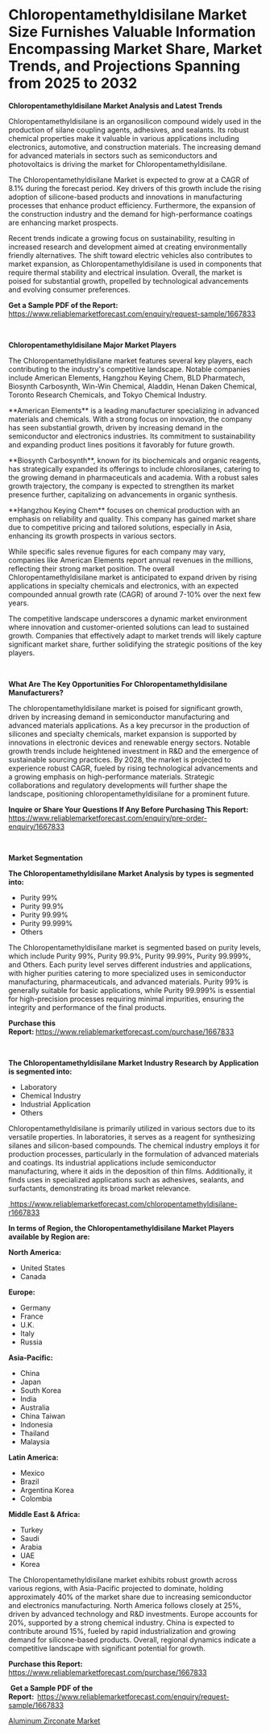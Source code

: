 <p><h1>Chloropentamethyldisilane Market Size Furnishes Valuable Information Encompassing Market Share, Market Trends, and Projections Spanning from 2025 to 2032</h1></p><p><strong>Chloropentamethyldisilane Market Analysis and Latest Trends</strong></p>
<p><p>Chloropentamethyldisilane is an organosilicon compound widely used in the production of silane coupling agents, adhesives, and sealants. Its robust chemical properties make it valuable in various applications including electronics, automotive, and construction materials. The increasing demand for advanced materials in sectors such as semiconductors and photovoltaics is driving the market for Chloropentamethyldisilane. </p><p>The Chloropentamethyldisilane Market is expected to grow at a CAGR of 8.1% during the forecast period. Key drivers of this growth include the rising adoption of silicone-based products and innovations in manufacturing processes that enhance product efficiency. Furthermore, the expansion of the construction industry and the demand for high-performance coatings are enhancing market prospects. </p><p>Recent trends indicate a growing focus on sustainability, resulting in increased research and development aimed at creating environmentally friendly alternatives. The shift toward electric vehicles also contributes to market expansion, as Chloropentamethyldisilane is used in components that require thermal stability and electrical insulation. Overall, the market is poised for substantial growth, propelled by technological advancements and evolving consumer preferences.</p></p>
<p><strong>Get a Sample PDF of the Report:&nbsp;</strong> <a href="https://www.reliablemarketforecast.com/enquiry/request-sample/1667833?utm_campaign=2603&utm_medium=2&utm_source=Github&utm_content=ia&utm_term=08032025&utm_id=chloropentamethyldisilane">https://www.reliablemarketforecast.com/enquiry/request-sample/1667833</a></p>
<p>&nbsp;</p>
<p><strong>Chloropentamethyldisilane Major Market Players</strong></p>
<p><p>The Chloropentamethyldisilane market features several key players, each contributing to the industry's competitive landscape. Notable companies include American Elements, Hangzhou Keying Chem, BLD Pharmatech, Biosynth Carbosynth, Win-Win Chemical, Aladdin, Henan Daken Chemical, Toronto Research Chemicals, and Tokyo Chemical Industry.</p><p>**American Elements** is a leading manufacturer specializing in advanced materials and chemicals. With a strong focus on innovation, the company has seen substantial growth, driven by increasing demand in the semiconductor and electronics industries. Its commitment to sustainability and expanding product lines positions it favorably for future growth.</p><p>**Biosynth Carbosynth**, known for its biochemicals and organic reagents, has strategically expanded its offerings to include chlorosilanes, catering to the growing demand in pharmaceuticals and academia. With a robust sales growth trajectory, the company is expected to strengthen its market presence further, capitalizing on advancements in organic synthesis.</p><p>**Hangzhou Keying Chem** focuses on chemical production with an emphasis on reliability and quality. This company has gained market share due to competitive pricing and tailored solutions, especially in Asia, enhancing its growth prospects in various sectors.</p><p>While specific sales revenue figures for each company may vary, companies like American Elements report annual revenues in the millions, reflecting their strong market position. The overall Chloropentamethyldisilane market is anticipated to expand driven by rising applications in specialty chemicals and electronics, with an expected compounded annual growth rate (CAGR) of around 7-10% over the next few years.</p><p>The competitive landscape underscores a dynamic market environment where innovation and customer-oriented solutions can lead to sustained growth. Companies that effectively adapt to market trends will likely capture significant market share, further solidifying the strategic positions of the key players.</p></p>
<p>&nbsp;</p>
<p><strong>What Are The Key Opportunities For Chloropentamethyldisilane Manufacturers?</strong></p>
<p><p>The chloropentamethyldisilane market is poised for significant growth, driven by increasing demand in semiconductor manufacturing and advanced materials applications. As a key precursor in the production of silicones and specialty chemicals, market expansion is supported by innovations in electronic devices and renewable energy sectors. Notable growth trends include heightened investment in R&D and the emergence of sustainable sourcing practices. By 2028, the market is projected to experience robust CAGR, fueled by rising technological advancements and a growing emphasis on high-performance materials. Strategic collaborations and regulatory developments will further shape the landscape, positioning chloropentamethyldisilane for a prominent future.</p></p>
<p><strong>Inquire or Share Your Questions If Any Before Purchasing This Report:</strong> <a href="https://www.reliablemarketforecast.com/enquiry/pre-order-enquiry/1667833?utm_campaign=2603&utm_medium=2&utm_source=Github&utm_content=ia&utm_term=08032025&utm_id=chloropentamethyldisilane">https://www.reliablemarketforecast.com/enquiry/pre-order-enquiry/1667833</a></p>
<p>&nbsp;</p>
<p><strong>Market Segmentation</strong></p>
<p><strong>The Chloropentamethyldisilane Market Analysis by types is segmented into:</strong></p>
<p><ul><li>Purity 99%</li><li>Purity 99.9%</li><li>Purity 99.99%</li><li>Purity 99.999%</li><li>Others</li></ul></p>
<p><p>The Chloropentamethyldisilane market is segmented based on purity levels, which include Purity 99%, Purity 99.9%, Purity 99.99%, Purity 99.999%, and Others. Each purity level serves different industries and applications, with higher purities catering to more specialized uses in semiconductor manufacturing, pharmaceuticals, and advanced materials. Purity 99% is generally suitable for basic applications, while Purity 99.999% is essential for high-precision processes requiring minimal impurities, ensuring the integrity and performance of the final products.</p></p>
<p><strong>Purchase this Report:&nbsp;</strong><a href="https://www.reliablemarketforecast.com/purchase/1667833?utm_campaign=2603&utm_medium=2&utm_source=Github&utm_content=ia&utm_term=08032025&utm_id=chloropentamethyldisilane">https://www.reliablemarketforecast.com/purchase/1667833</a></p>
<p>&nbsp;</p>
<p><strong>The Chloropentamethyldisilane Market Industry Research by Application is segmented into:</strong></p>
<p><ul><li>Laboratory</li><li>Chemical Industry</li><li>Industrial Application</li><li>Others</li></ul></p>
<p><p>Chloropentamethyldisilane is primarily utilized in various sectors due to its versatile properties. In laboratories, it serves as a reagent for synthesizing silanes and silicon-based compounds. The chemical industry employs it for production processes, particularly in the formulation of advanced materials and coatings. Its industrial applications include semiconductor manufacturing, where it aids in the deposition of thin films. Additionally, it finds uses in specialized applications such as adhesives, sealants, and surfactants, demonstrating its broad market relevance.</p></p>
<p><a href="https://www.reliablemarketforecast.com/chloropentamethyldisilane-r1667833?utm_campaign=2603&utm_medium=2&utm_source=Github&utm_content=ia&utm_term=08032025&utm_id=chloropentamethyldisilane">&nbsp;https://www.reliablemarketforecast.com/chloropentamethyldisilane-r1667833</a></p>
<p><strong>In terms of Region, the Chloropentamethyldisilane Market Players available by Region are:</strong></p>
<p>
    <p> <strong> North America: </strong>
        <ul>
            <li>United States</li>
            <li>Canada</li>
        </ul>
        </p> 
    <p> <strong> Europe: </strong>
        <ul>
            <li>Germany</li>
            <li>France</li>
            <li>U.K.</li>
            <li>Italy</li>
            <li>Russia</li>
        </ul>
        </p> 
    <p> <strong> Asia-Pacific: </strong>
        <ul>
            <li>China</li>
            <li>Japan</li>
            <li>South Korea</li>
            <li>India</li>
            <li>Australia</li>
            <li>China Taiwan</li>
            <li>Indonesia</li>
            <li>Thailand</li>
            <li>Malaysia</li>
        </ul>
        </p> 
    <p> <strong> Latin America: </strong>
        <ul>
            <li>Mexico</li>
            <li>Brazil</li>
            <li>Argentina Korea</li>
            <li>Colombia</li>
        </ul>
        </p> 
    <p> <strong> Middle East & Africa: </strong>
        <ul>
            <li>Turkey</li>
            <li>Saudi</li>
            <li>Arabia</li>
            <li>UAE</li>
            <li>Korea</li>
        </ul>
    </p>
    </p>
<p><p>The Chloropentamethyldisilane market exhibits robust growth across various regions, with Asia-Pacific projected to dominate, holding approximately 40% of the market share due to increasing semiconductor and electronics manufacturing. North America follows closely at 25%, driven by advanced technology and R&D investments. Europe accounts for 20%, supported by a strong chemical industry. China is expected to contribute around 15%, fueled by rapid industrialization and growing demand for silicone-based products. Overall, regional dynamics indicate a competitive landscape with significant potential for growth.</p></p>
<p><strong>Purchase this Report: </strong><a href="https://www.reliablemarketforecast.com/purchase/1667833?utm_campaign=2603&utm_medium=2&utm_source=Github&utm_content=ia&utm_term=08032025&utm_id=chloropentamethyldisilane">https://www.reliablemarketforecast.com/purchase/1667833</a></p>
<p>&nbsp;<strong>Get a Sample PDF of the Report:&nbsp;&nbsp;</strong><a href="https://www.reliablemarketforecast.com/enquiry/request-sample/1667833?utm_campaign=2603&utm_medium=2&utm_source=Github&utm_content=ia&utm_term=08032025&utm_id=chloropentamethyldisilane">https://www.reliablemarketforecast.com/enquiry/request-sample/1667833</a></p>
<p><strong></strong></p>
<p><p><a href="https://github.com/chungwimbu4/Market-Research-Report-List-1/blob/main/aluminum-zirconate-market.md?utm_campaign=2603&utm_medium=2&utm_source=Github&utm_content=ia&utm_term=08032025&utm_id=chloropentamethyldisilane">Aluminum Zirconate Market</a></p></p>